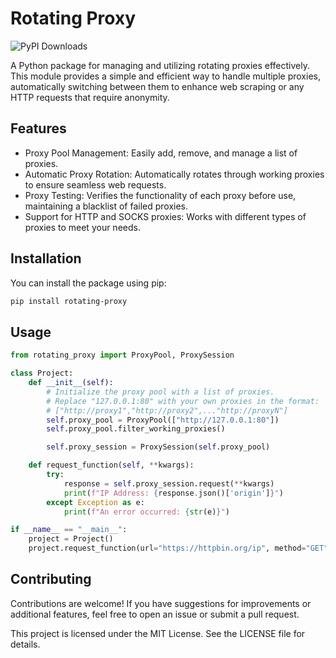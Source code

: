 # Rotating Proxy
![PyPI Downloads](https://static.pepy.tech/badge/rotating-proxy)

A Python package for managing and utilizing rotating proxies effectively. This module provides a simple and efficient way to handle multiple proxies, automatically switching between them to enhance web scraping or any HTTP requests that require anonymity.
## Features

- Proxy Pool Management: Easily add, remove, and manage a list of proxies.
- Automatic Proxy Rotation: Automatically rotates through working proxies to ensure seamless web requests.
- Proxy Testing: Verifies the functionality of each proxy before use, maintaining a blacklist of failed proxies.
- Support for HTTP and SOCKS proxies: Works with different types of proxies to meet your needs.

## Installation

You can install the package using pip:

```bash
pip install rotating-proxy
```

## Usage

```python
from rotating_proxy import ProxyPool, ProxySession

class Project:
    def __init__(self):
        # Initialize the proxy pool with a list of proxies.
        # Replace "127.0.0.1:80" with your own proxies in the format:
        # ["http://proxy1","http://proxy2",..."http://proxyN"]
        self.proxy_pool = ProxyPool(["http://127.0.0.1:80"])
        self.proxy_pool.filter_working_proxies()

        self.proxy_session = ProxySession(self.proxy_pool)

    def request_function(self, **kwargs):
        try:
            response = self.proxy_session.request(**kwargs)   
            print(f"IP Address: {response.json()['origin']}")
        except Exception as e:
            print(f"An error occurred: {str(e)}")

if __name__ == "__main__":
    project = Project()
    project.request_function(url="https://httpbin.org/ip", method="GET")
```

## Contributing

Contributions are welcome! If you have suggestions for improvements or additional features, feel free to open an issue or submit a pull request.

This project is licensed under the MIT License. See the LICENSE file for details.

